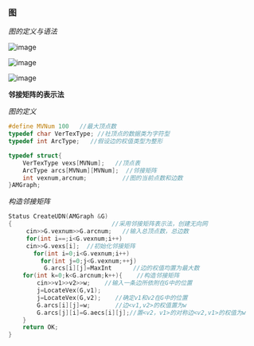 ### 图

*图的定义与语法*

![image](https://github.com/HellowJasper/Jasper-data-structure/assets/130765164/5479e83a-7d95-48bb-8d55-27ca4b258a27)

![image](https://github.com/HellowJasper/Jasper-data-structure/assets/130765164/3f03461c-919c-4163-a11f-f5e1616d8be6)

![image](https://github.com/HellowJasper/Jasper-data-structure/assets/130765164/e1419d08-225d-46b1-b6bb-01d58089c287)

**邻接矩阵的表示法**

*图的定义*

~~~cpp
#define MVNum 100   //最大顶点数
typedef char VerTexType; //社顶点的数据类为字符型
typedef int ArcType;   //假设边的权值类型为整形

typedef struct{
    VerTexType vexs[MVNum];   //顶点表
    ArcType arcs[MVNum][MVNum];  //邻接矩阵
    int vexnum,arcnum;          //图的当前点数和边数
}AMGraph;
~~~

*构造邻接矩阵*
~~~cpp
Status CreateUDN(AMGraph &G)
{                            //采用邻接矩阵表示法，创建无向网
     cin>>G.vexnum>>G.arcnum;   //输入总顶点数，总边数
     for(int i==;i<G.vexnum;i++) 
     cin>>G.vexs[i];  //初始化邻接矩阵
       for(int i=0;i<G.vexnum;i++)
         for(int j=0;j<G.vexnum;++j)
          G.arcs[i][j]=MaxInt      //边的权值均置为最大数
    for(int k=0;k<G.arcnum;k++){    //构造邻接矩阵
        cin>>v1>>v2>>w;    //输入一条边所依附在G中的位置
        j=LocateVex(G,v1);
        j=LocateVex(G,v2);    //确定v1和v2在G中的位置
        G.arcs[i][j]=w;       //边<v1,v2>的权值置为w
        G.arcs[j][i]=G.aecs[i][j];//置<v2，v1>的对称边<v2,v1>的权值为w
    }
    return OK;
}
~~~~
